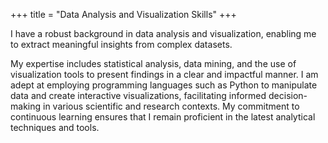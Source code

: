 +++
title = "Data Analysis and Visualization Skills"
+++

I have a robust background in data analysis and visualization, enabling me to extract meaningful insights from complex datasets. 

<!--more-->

My expertise includes statistical analysis, data mining, and the use of visualization tools to present findings in a clear and impactful manner. I am adept at employing programming languages such as Python to manipulate data and create interactive visualizations, facilitating informed decision-making in various scientific and research contexts. My commitment to continuous learning ensures that I remain proficient in the latest analytical techniques and tools.